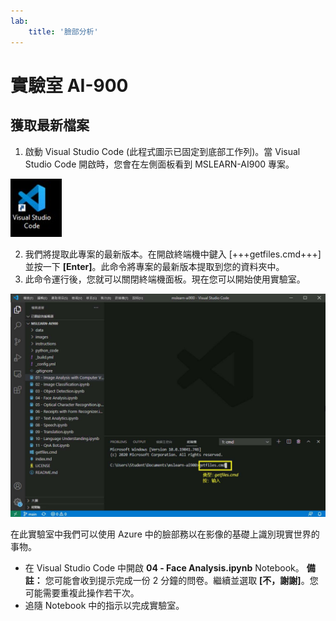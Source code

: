 ```yaml
---
lab:
    title: '臉部分析'
---
```


# 實驗室 AI-900
## 獲取最新檔案

1.  啟動 Visual Studio Code (此程式圖示已固定到底部工作列)。當 Visual Studio Code 開啟時，您會在左側面板看到 MSLEARN-AI900 專案。

![Visual Studio Code 圖示](./images/vscode.jpg)

2.  我們將提取此專案的最新版本。在開啟終端機中鍵入 [+++getfiles.cmd+++] 並按一下 **[Enter]**。此命令將專案的最新版本提取到您的資料夾中。 
3.  此命令運行後，您就可以關閉終端機面板。現在您可以開始使用實驗室。 

![在 Visual Studio Code 中使用終端機的支援影像。](./images/terminal_support1.jpg)

在此實驗室中我們可以使用 Azure 中的臉部務以在影像的基礎上識別現實世界的事物。

-  在 Visual Studio Code 中開啟 **04 - Face Analysis.ipynb** Notebook。
    **備註：** 您可能會收到提示完成一份 2 分鐘的問卷。繼續並選取 **[不，謝謝]**。您可能需要重複此操作若干次。
-  追隨 Notebook 中的指示以完成實驗室。
